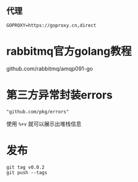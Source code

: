 
## 代理

```
GOPROXY=https://goproxy.cn,direct
```

# rabbitmq官方golang教程

github.com/rabbitmq/amqp091-go

# 第三方异常封装errors

```
"github.com/pkg/errors"
```
使用 `%+v` 就可以展示出堆栈信息

# 发布

```shell
git tag v0.0.2
git push --tags 
```
